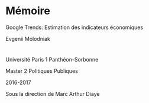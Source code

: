 # Mémoire
Google Trends: Estimation des indicateurs économiques 

Evgenii Molodniak 
#
Université Paris 1 Panthéon-Sorbonne  

Master 2 Politiques Publiques 

2016-2017 

Sous la direction de Marc Arthur Diaye
